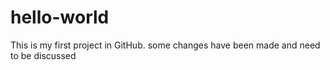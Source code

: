 # hello-world
This is my first project in GitHub.
some changes have been made and need to be discussed
